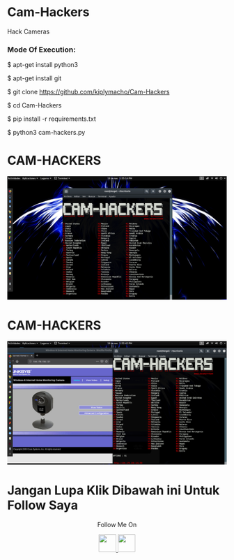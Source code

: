 # Cam-Hackers

Hack Cameras

<h3> Mode Of Execution: </h3>

$ apt-get install python3

$ apt-get install git

$ git clone https://github.com/kiplymacho/Cam-Hackers

$ cd Cam-Hackers

$ pip install -r requirements.txt

$ python3 cam-hackers.py

# CAM-HACKERS

<img src="https://github.com/kiplymacho/Cam-Hackers/blob/master/camfoto.png">

# CAM-HACKERS

<img src="https://github.com/kiplymacho/Cam-Hackers/blob/master/camfoto2.png">

# Jangan Lupa Klik Dibawah ini Untuk Follow Saya

<p align="center">
  Follow Me On
</p>
<p align="center">
  <a href="https://www.youtube.com/@km7ujuh?sub_confirmation=1">
    <img src="https://github.com/th3unkn0n/extra/blob/master/.img/yt.png" width="40" height="40">
  </a>
  <a href="https://www.instagram.com/kiplymacho/">
    <img src="https://github.com/th3unkn0n/extra/blob/master/.img/ig.png" width="40" height="40">
</p>
